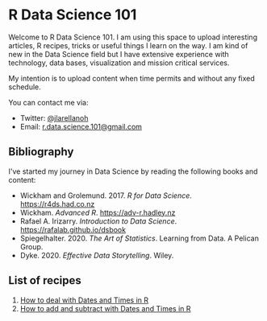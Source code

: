 # R Data Science 101

Welcome to R Data Science 101. I am using this space to upload interesting articles, R recipes, tricks or useful things I learn on the way. I am kind of new in the Data Science field but I have extensive experience with technology, data bases, visualization and mission critical services.

My intention is to upload content when time permits and without any fixed schedule.

You can contact me via:

* Twitter: [@jlarellanoh](https://twitter.com/jlarellanoh)
* Email: r.data.science.101@gmail.com

## Bibliography

I've started my journey in Data Science by reading the following books and content:

* Wickham and Grolemund. 2017. *R for Data Science*. https://r4ds.had.co.nz
* Wickham. *Advanced R*. https://adv-r.hadley.nz
* Rafael A. Irizarry. *Introduction to Data Science*. https://rafalab.github.io/dsbook
* Spiegelhalter. 2020. *The Art of Statistics*. Learning from Data. A Pelican Group.
* Dyke. 2020. *Effective Data Storytelling*. Wiley.



## List of recipes

1. [How to deal with Dates and Times in R](dates_times/How-to-deal-with-Dates-and-Times-in-R.md)
1. [How to add and subtract with Dates and Times in R](dates_times/How-to-add-and-subtract-Dates-and-Times-in-R.md)

